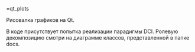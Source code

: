 =qt_plots

Рисовалка графиков на Qt.

В коде присутствует попытка реализации парадигмы DCI. Ролевую декомпозицию смотри на диаграмме классов, представленной в папке docs.
